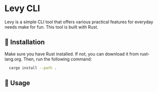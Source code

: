 # Levy CLI

Levy is a simple CLI tool that offers various practical features for everyday needs make for fun. This tool is built with Rust.

## 🚀 Installation
Make sure you have Rust installed. If not, you can download it from rust-lang.org.
Then, run the following command:
 ```sh
   cargo install --path .
   ```

## 🔧 Usage
